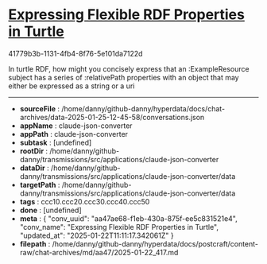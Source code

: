# [Expressing Flexible RDF Properties in Turtle](https://claude.ai/chat/aa47ae68-f1eb-430a-875f-ee5c831521e4)

41779b3b-1131-4fb4-8f76-5e101da7122d

In turtle RDF, how might you concisely express that an :ExampleResource subject has a series of :relativePath properties with an object that may either be expressed as a string or a uri

---

* **sourceFile** : /home/danny/github-danny/hyperdata/docs/chat-archives/data-2025-01-25-12-45-58/conversations.json
* **appName** : claude-json-converter
* **appPath** : claude-json-converter
* **subtask** : [undefined]
* **rootDir** : /home/danny/github-danny/transmissions/src/applications/claude-json-converter
* **dataDir** : /home/danny/github-danny/transmissions/src/applications/claude-json-converter/data
* **targetPath** : /home/danny/github-danny/transmissions/src/applications/claude-json-converter/data
* **tags** : ccc10.ccc20.ccc30.ccc40.ccc50
* **done** : [undefined]
* **meta** : {
  "conv_uuid": "aa47ae68-f1eb-430a-875f-ee5c831521e4",
  "conv_name": "Expressing Flexible RDF Properties in Turtle",
  "updated_at": "2025-01-22T11:11:17.342061Z"
}
* **filepath** : /home/danny/github-danny/hyperdata/docs/postcraft/content-raw/chat-archives/md/aa47/2025-01-22_417.md
